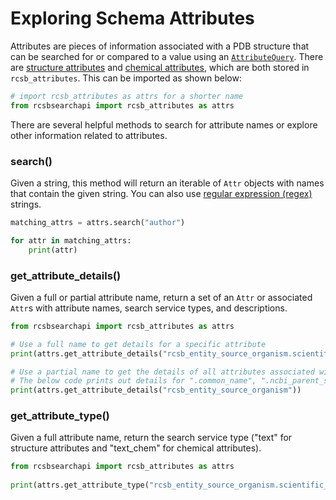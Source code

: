 # Exploring Schema Attributes

Attributes are pieces of information associated with a PDB structure that can be searched for or compared to a value using an [`AttributeQuery`](quickstart.md#getting-started). There are [structure attributes](https://search.rcsb.org/structure-search-attributes.html) and [chemical attributes](https://search.rcsb.org/chemical-search-attributes.html), which are both stored in `rcsb_attributes`. This can be imported as shown below:

```python
# import rcsb_attributes as attrs for a shorter name
from rcsbsearchapi import rcsb_attributes as attrs
```

There are several helpful methods to search for attribute names or explore other information related to attributes.

### search()
Given a string, this method will return an iterable of `Attr` objects with names that contain the given string. You can also use [regular expression (regex)](https://en.wikipedia.org/wiki/Regular_expression) strings.

```python
matching_attrs = attrs.search("author")

for attr in matching_attrs:
    print(attr)
```

### get_attribute_details()
Given a full or partial attribute name, return a set of an `Attr` or associated `Attr`s with attribute names, search service types, and descriptions.

```python
from rcsbsearchapi import rcsb_attributes as attrs

# Use a full name to get details for a specific attribute
print(attrs.get_attribute_details("rcsb_entity_source_organism.scientific_name"))

# Use a partial name to get the details of all attributes associated with that name
# The below code prints out details for ".common_name", ".ncbi_parent_scientific_name", etc in addition to ".scientific_name"
print(attrs.get_attribute_details("rcsb_entity_source_organism"))
```

### get_attribute_type()
Given a full attribute name, return the search service type ("text" for structure attributes and "text_chem" for chemical attributes).

```python
from rcsbsearchapi import rcsb_attributes as attrs
 
print(attrs.get_attribute_type("rcsb_entity_source_organism.scientific_name"))
```